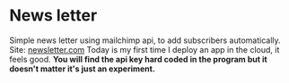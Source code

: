 # News letter

Simple news letter using mailchimp api, to add subscribers automatically.
Site: [newsletter.com](https://newsletter-muzl.onrender.com)
Today is my first time I deploy an app in the cloud, it feels good.
**You will find the api key hard coded in the program but it doesn't matter it's just an experiment.**
